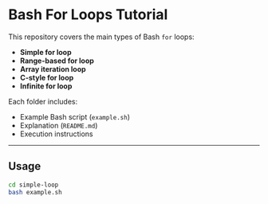 # Bash For Loops Tutorial

This repository covers the main types of Bash `for` loops:

- **Simple for loop**
- **Range-based for loop**
- **Array iteration loop**
- **C-style for loop**
- **Infinite for loop**

Each folder includes:
- Example Bash script (`example.sh`)
- Explanation (`README.md`)
- Execution instructions

---

## Usage

```bash
cd simple-loop
bash example.sh
